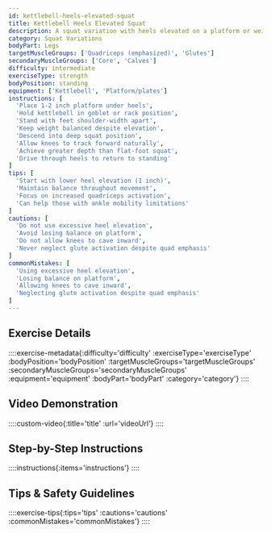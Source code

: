 ```yaml
---
id: kettlebell-heels-elevated-squat
title: Kettlebell Heels Elevated Squat
description: A squat variation with heels elevated on a platform or weight plates, increasing quadriceps emphasis while allowing deeper squat depth for those with limited ankle mobility.
category: Squat Variations
bodyPart: Legs
targetMuscleGroups: ['Quadriceps (emphasized)', 'Glutes']
secondaryMuscleGroups: ['Core', 'Calves']
difficulty: intermediate
exerciseType: strength
bodyPosition: standing
equipment: ['Kettlebell', 'Platform/plates']
instructions: [
  'Place 1-2 inch platform under heels',
  'Hold kettlebell in goblet or rack position',
  'Stand with feet shoulder-width apart',
  'Keep weight balanced despite elevation',
  'Descend into deep squat position',
  'Allow knees to track forward naturally',
  'Achieve greater depth than flat-foot squat',
  'Drive through heels to return to standing'
]
tips: [
  'Start with lower heel elevation (1 inch)',
  'Maintain balance throughout movement',
  'Focus on increased quadriceps activation',
  'Can help those with ankle mobility limitations'
]
cautions: [
  'Do not use excessive heel elevation',
  'Avoid losing balance on platform',
  'Do not allow knees to cave inward',
  'Never neglect glute activation despite quad emphasis'
]
commonMistakes: [
  'Using excessive heel elevation',
  'Losing balance on platform',
  'Allowing knees to cave inward',
  'Neglecting glute activation despite quad emphasis'
]
---
```


## Exercise Details

::::exercise-metadata{:difficulty='difficulty' :exerciseType='exerciseType' :bodyPosition='bodyPosition' :targetMuscleGroups='targetMuscleGroups' :secondaryMuscleGroups='secondaryMuscleGroups' :equipment='equipment' :bodyPart='bodyPart' :category='category'}
::::

## Video Demonstration

::::custom-video{:title='title' :url='videoUrl'}
::::

## Step-by-Step Instructions

::::instructions{:items='instructions'}
::::

## Tips & Safety Guidelines

::::exercise-tips{:tips='tips' :cautions='cautions' :commonMistakes='commonMistakes'}
::::
